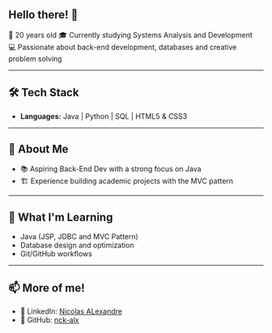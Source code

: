 ## Hello there! 👋

📍 20 years old
🎓 Currently studying Systems Analysis and Development  
💻 Passionate about back-end development, databases and creative problem solving  

---

## 🛠️ Tech Stack
- **Languages:** Java | Python | SQL | HTML5 & CSS3  

---

## 🚀 About Me
- 📚 Aspiring Back-End Dev with a strong focus on Java
- 🏗️ Experience building academic projects with the MVC pattern

---

## 🌱 What I'm Learning
- Java (JSP, JDBC and MVC Pattern)  
- Database design and optimization  
- Git/GitHub workflows

---

## 📫 More of me!
 
- 💼 LinkedIn: [Nicolas ALexandre](https://www.linkedin.com/in/nicolas-alexandre-58a364281) 
- 🐙 GitHub: [nck-alx](https://github.com/nck-alx)  
